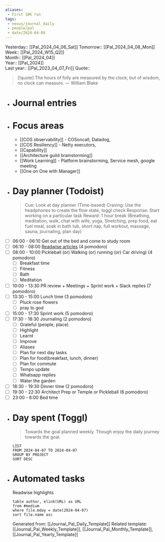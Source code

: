 ```yaml
---
aliases:
 - First 10K run
tags:
 - nexus/journal_daily
 - people/pal
 - date/2024-04-09
---
```


Yesterday:: [[Pal_2024_04_06_Sat]] 
Tomorrow:: [[Pal_2024_04_08_Mon]]  
Week:: [[Pal_2024_W15_Q2]]  
Month:: [[Pal_2024_04]]  
Year::  [[Pal_2024]]  
Last year::  [[Pal_2023_04_07_Fri]] 
Quote::  
> [!quote] The hours of folly are measured by the clock; but of wisdom, no clock can measure.
> — William Blake

- # Journal entries
- # Focus areas
	- [[COS observability]] - COSoncall, Datadog,
	- [[COS Resiliency]] - Netty executors,
	- [[Capability]]
	- [[Architecture guild brainstorming]]
	- [[Work Learning]] - Platform brainstorming, Service mesh, google meeting
	- [[One on One with Manager]]
- # Day planner (Todoist)
  
  > Cue: Look at day planner (Time-based)
  > Craving: Use the headphones to create the flow state, toggl check
  > Response: Start working on a particular task 
  > Reward: 1 hour break (Breathing, meditation, walk, chat with wife, yoga, Stretching, prep food, eat fuel meal, soak in bath tub, short nap, full workout, massage, sauna, journaling, plan day)
- [ ] 06:00 - 06:10 Get out of the bed and come to study room
- [ ] 06:10 - 08:00 [Readwise articles](https://reader.readwise.io) (4 pomodoro)
- [ ] 08:00 - 10:00 Pickleball (or) Walking (or) running (or) Car driving) (4 pomodoro)
	- [ ] Breakfast time
	- [ ] Fitness
	- [ ] Bath
	- [ ] Meditation
- [ ] 10:00 - 13:30 PR review + Meetings + Sprint work + Slack replies (7 pomodoro)
- [ ] 13:30 - 15:00 Lunch time (3 pomodoro)
	- [ ] Pluck rose flowers
	- [ ] pray to god
- [ ] 15:00 - 17:30 Sprint work (5 pomodoro)
- [ ] 17:30 - 18:30 Journaling  (2 pomodoro)
	- [ ] Grateful (people, place)
	- [ ] Highlight
	- [ ] Learnt
	- [ ] Improve
	- [ ] Aliases
	- [ ] Plan for next day tasks
	- [ ] Plan for food(breakfast, lunch, dinner)
	- [ ] Plan for commute
	- [ ] Tempo update
	- [ ] Whatsapp replies
	- [ ] Water the garden
- [ ] 18:30 - 19:30 Dinner time (2 pomodoro)
- [ ] 19:30 - 22:30 Architect Prep or Temple or Pickleball (6 pomodoro)
- [ ] 23:00 - 6:00 Bed time
- # Day spent (Toggl)
  
  > Towards the goal planned weekly. Though enjoy the daily journey towards the goal.  
  
  ```toggl
  LIST
  FROM 2024-04-07 TO 2024-04-07
  GROUP BY PROJECT 
  SORT DESC
  ```
- # Automated tasks 
  Readwise highlights 
  ```dataview 
  table author, elink(URL) as URL
  from #medium
  where file.mday = date(2024-04-07)
  sort file.name asc
  ```
  
  
  
  Generated from: [[Journal_Pal_Daily_Template]]
  Related template: [[Journal_Pal_Weekly_Template]], [[Journal_Pal_Monthly_Template]], [[Journal_Pal_Yearly_Template]]